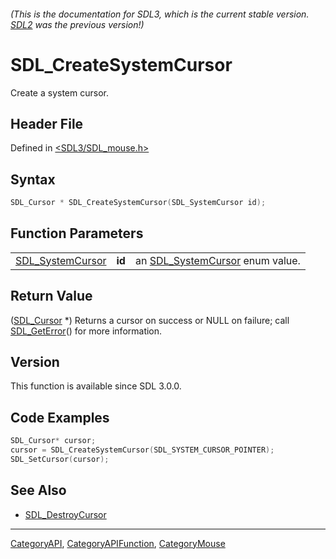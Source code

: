 ###### (This is the documentation for SDL3, which is the current stable version. [SDL2](https://wiki.libsdl.org/SDL2/) was the previous version!)
# SDL_CreateSystemCursor

Create a system cursor.

## Header File

Defined in [<SDL3/SDL_mouse.h>](https://github.com/libsdl-org/SDL/blob/main/include/SDL3/SDL_mouse.h)

## Syntax

```c
SDL_Cursor * SDL_CreateSystemCursor(SDL_SystemCursor id);
```

## Function Parameters

|                                      |        |                                                     |
| ------------------------------------ | ------ | --------------------------------------------------- |
| [SDL_SystemCursor](SDL_SystemCursor) | **id** | an [SDL_SystemCursor](SDL_SystemCursor) enum value. |

## Return Value

([SDL_Cursor](SDL_Cursor) *) Returns a cursor on success or NULL on
failure; call [SDL_GetError](SDL_GetError)() for more information.

## Version

This function is available since SDL 3.0.0.

## Code Examples

```c
SDL_Cursor* cursor;
cursor = SDL_CreateSystemCursor(SDL_SYSTEM_CURSOR_POINTER);
SDL_SetCursor(cursor);
```

## See Also

- [SDL_DestroyCursor](SDL_DestroyCursor)

----
[CategoryAPI](CategoryAPI), [CategoryAPIFunction](CategoryAPIFunction), [CategoryMouse](CategoryMouse)

